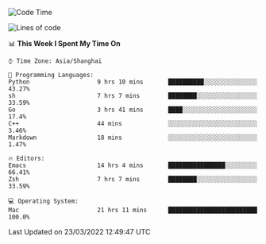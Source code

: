 <!--START_SECTION:waka-->
![Code Time](http://img.shields.io/badge/Code%20Time-681%20hrs%2054%20mins-blue)

![Lines of code](https://img.shields.io/badge/From%20Hello%20World%20I%27ve%20Written-22%20Thousand%20lines%20of%20code-blue)

📊 **This Week I Spent My Time On** 

```text
⌚︎ Time Zone: Asia/Shanghai

💬 Programming Languages: 
Python                   9 hrs 10 mins       ██████████░░░░░░░░░░░░░░░   43.27% 
sh                       7 hrs 7 mins        ████████░░░░░░░░░░░░░░░░░   33.59% 
Go                       3 hrs 41 mins       ████░░░░░░░░░░░░░░░░░░░░░   17.4% 
C++                      44 mins             ░░░░░░░░░░░░░░░░░░░░░░░░░   3.46% 
Markdown                 18 mins             ░░░░░░░░░░░░░░░░░░░░░░░░░   1.47%

🔥 Editors: 
Emacs                    14 hrs 4 mins       ████████████████░░░░░░░░░   66.41% 
Zsh                      7 hrs 7 mins        ████████░░░░░░░░░░░░░░░░░   33.59%

💻 Operating System: 
Mac                      21 hrs 11 mins      █████████████████████████   100.0%

```


 Last Updated on 23/03/2022 12:49:47 UTC
<!--END_SECTION:waka-->
